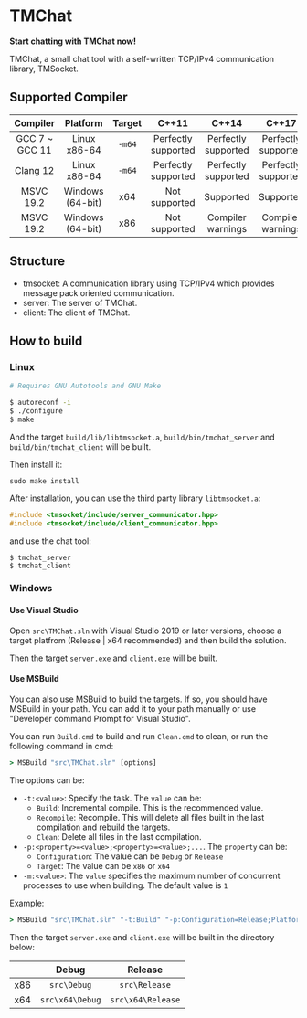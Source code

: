 # TMChat

**Start chatting with TMChat now!**

TMChat, a small chat tool with a self-written TCP/IPv4 communication library, TMSocket. 

## Supported Compiler

|    Compiler     |     Platform     | Target |        C++11        |        C++14        |        C++17        |
| :-------------: | :--------------: | :----: | :-----------------: | :-----------------: | :-----------------: |
| GCC 7 \~ GCC 11 |   Linux x86-64   | `-m64` | Perfectly supported | Perfectly supported | Perfectly supported |
|    Clang 12     |   Linux x86-64   | `-m64` | Perfectly supported | Perfectly supported | Perfectly supported |
|    MSVC 19.2    | Windows (64-bit) |  x64   |    Not supported    |      Supported      |      Supported      |
|    MSVC 19.2    | Windows (64-bit) |  x86   |    Not supported    |  Compiler warnings  |  Compiler warnings  |

## Structure

+ tmsocket: A communication library using TCP/IPv4 which provides message pack oriented communication.  
+ server: The server of TMChat.  
+ client: The client of TMChat.  

## How to build

### Linux

```sh
# Requires GNU Autotools and GNU Make

$ autoreconf -i
$ ./configure
$ make
```

And the target `build/lib/libtmsocket.a`, `build/bin/tmchat_server` and `build/bin/tmchat_client` will be built. 

Then install it: 

```shell
sudo make install
```

After installation, you can use the third party library `libtmsocket.a`: 

```c++
#include <tmsocket/include/server_communicator.hpp>
#include <tmsocket/include/client_communicator.hpp>
```

and use the chat tool: 

```shell
$ tmchat_server
$ tmchat_client
```

### Windows

#### Use Visual Studio  

Open `src\TMChat.sln` with Visual Studio 2019 or later versions, choose a target platfrom (Release | x64 recommended) and then build the solution. 

Then the target `server.exe` and `client.exe` will be built. 

#### Use MSBuild  

You can also use MSBuild to build the targets. If so, you should have MSBuild in your path. You can add it to your path manually or use "Developer command Prompt for Visual Studio". 

You can run `Build.cmd` to build and run `Clean.cmd` to clean, or run the following command in cmd:  

```cmd
> MSBuild "src\TMChat.sln" [options]
```

 The options can be:  

+ `-t:<value>`: Specify the task. The `value` can be: 
  + `Build`: Incremental compile. This is the recommended value.  
  + `Recompile`: Recompile. This will delete all files built in the last compilation and rebuild the targets. 
  + `Clean`: Delete all files in the last compilation. 
+ `-p:<property>=<value>;<property>=<value>;...`. The `property` can be: 
  + `Configuration`: The value can be `Debug` or `Release`  
  + `Target`: The value can be `x86` or `x64`  
+ `-m:<value>`: The `value` specifies  the maximum number of concurrent processes to use when building. The default value is `1`  

Example: 

```cmd
> MSBuild "src\TMChat.sln" "-t:Build" "-p:Configuration=Release;Platform=x64" "-m:8"
```

Then the target `server.exe` and `client.exe` will be built in the directory below:  

|      |      Debug      |      Release      |
| :--: | :-------------: | :---------------: |
| x86  |   `src\Debug`   |   `src\Release`   |
| x64  | `src\x64\Debug` | `src\x64\Release` |



